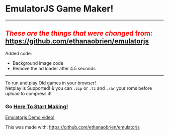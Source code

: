 # EmulatorJS Game Maker!

---
## <span style="color: red;">*These are the things that were change*d from: https://github.com/ethanaobrien/emulatorjs</span>

Added code:

- Background image code
- Remove the ad loader after 4.5 seconds

---

To run and play Old games in your browser!
<br/> 
Netplay is Supported! & you can `.zip` or `.7z` and `.rar` your roms before upload to compress it!
<br/>

### Go [Here To Start Making!](https://allancoding.github.io/emulatorjs-maker/)

[Emulatorjs Demo video!](https://allancoding.github.io/emulatorjs-maker/files/emulatorjs.mp4)

This was made with: https://github.com/ethanaobrien/emulatorjs
